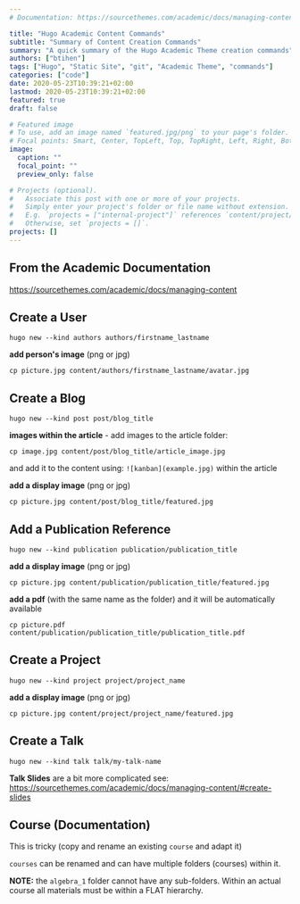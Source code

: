 ```yaml
---
# Documentation: https://sourcethemes.com/academic/docs/managing-content/

title: "Hugo Academic Content Commands"
subtitle: "Summary of Content Creation Commands"
summary: "A quick summary of the Hugo Academic Theme creation commands"
authors: ["btihen"]
tags: ["Hugo", "Static Site", "git", "Academic Theme", "commands"]
categories: ["code"]
date: 2020-05-23T10:39:21+02:00
lastmod: 2020-05-23T10:39:21+02:00
featured: true
draft: false

# Featured image
# To use, add an image named `featured.jpg/png` to your page's folder.
# Focal points: Smart, Center, TopLeft, Top, TopRight, Left, Right, BottomLeft, Bottom, BottomRight.
image:
  caption: ""
  focal_point: ""
  preview_only: false

# Projects (optional).
#   Associate this post with one or more of your projects.
#   Simply enter your project's folder or file name without extension.
#   E.g. `projects = ["internal-project"]` references `content/project/deep-learning/index.md`.
#   Otherwise, set `projects = []`.
projects: []
---
```


## From the Academic Documentation

https://sourcethemes.com/academic/docs/managing-content

## Create a User

```
hugo new --kind authors authors/firstname_lastname
```
**add person's image** (png or jpg)
```
cp picture.jpg content/authors/firstname_lastname/avatar.jpg
```

## Create a Blog

```
hugo new --kind post post/blog_title
```
**images within the article** - add images to the article folder:
```
cp image.jpg content/post/blog_title/article_image.jpg
```
and add it to the content using: `![kanban](example.jpg)` within the article

**add a display image** (png or jpg)
```
cp picture.jpg content/post/blog_title/featured.jpg
```

## Add a Publication Reference

```
hugo new --kind publication publication/publication_title
```

**add a display image** (png or jpg)
```
cp picture.jpg content/publication/publication_title/featured.jpg
```

**add a pdf** (with the same name as the folder) and it will be automatically available
```
cp picture.pdf content/publication/publication_title/publication_title.pdf
```

## Create a Project

```
hugo new --kind project project/project_name
```
**add a display image** (png or jpg)
```
cp picture.jpg content/project/project_name/featured.jpg
```

## Create a Talk

```
hugo new --kind talk talk/my-talk-name
```

**Talk Slides** are a bit more complicated see:
https://sourcethemes.com/academic/docs/managing-content/#create-slides

## Course (Documentation)

This is tricky (copy and rename an existing `course` and adapt it)

`courses` can be renamed and can have multiple folders (courses) within it.

**NOTE:** the `algebra_1` folder cannot have any sub-folders. Within an actual course all materials must be within a FLAT hierarchy.
